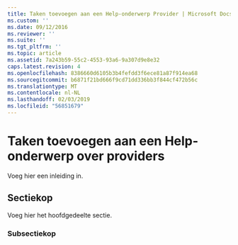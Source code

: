 ```yaml
---
title: Taken toevoegen aan een Help-onderwerp Provider | Microsoft Docs
ms.custom: ''
ms.date: 09/12/2016
ms.reviewer: ''
ms.suite: ''
ms.tgt_pltfrm: ''
ms.topic: article
ms.assetid: 7a243b59-55c2-4553-93a6-9a307d9e8e32
caps.latest.revision: 4
ms.openlocfilehash: 8386660d6105b3b4fefdd3f6ece81a87f914ea68
ms.sourcegitcommit: b6871f21bd666f9cd71dd336bb3f844cf472b56c
ms.translationtype: MT
ms.contentlocale: nl-NL
ms.lasthandoff: 02/03/2019
ms.locfileid: "56851679"
---
```

# <a name="how-to-add-tasks-to-a-provider-help-topic"></a>Taken toevoegen aan een Help-onderwerp over providers

Voeg hier een inleiding in.

## <a name="section-heading"></a>Sectiekop

 Voeg hier het hoofdgedeelte sectie.

### <a name="subsection-heading"></a>Subsectiekop
